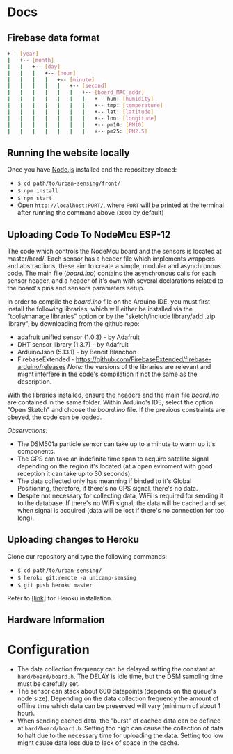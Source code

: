 # Docs
## Firebase data format
```bash
+-- [year]
|   +-- [month]
|   |   +-- [day]
|   |   |   +-- [hour]
|   |   |   |   +-- [minute]
|   |   |   |   |   +-- [second]
|   |   |   |   |   |   +-- [board_MAC_addr]
|   |   |   |   |   |   |   +-- hum: [humidity]
|   |   |   |   |   |   |   +-- tmp: [temperature]
|   |   |   |   |   |   |   +-- lat: [latitude]
|   |   |   |   |   |   |   +-- lon: [longitude]
|   |   |   |   |   |   |   +-- pm10: [PM10]
|   |   |   |   |   |   |   +-- pm25: [PM2.5]
```
## Running the website locally
Once you have [Node.js](https://nodejs.org/en/) installed and the repository cloned:
- `$ cd path/to/urban-sensing/front/`
- `$ npm install`
- `$ npm start`
- Open `http://localhost:PORT/`, where `PORT` will be printed at the terminal after running the command above (`3000` by default)
## Uploading Code To NodeMcu ESP-12
The code which controls the NodeMcu board and the sensors is located at master/hard/. Each sensor has a header file which implements wrappers and abstractions, these aim to create a simple, modular and asynchronous code. The main file (*board.ino*) contains the asynchronous calls for each sensor header, and a header of it's own with several declarations related to the board's pins and sensors parameters setup.

In order to compile the *board.ino* file on the Arduino IDE, you must first install the following libraries, which will either be installed via the "tools/manage libraries" option or by the "sketch/include library/add .zip library", by downloading from the github repo:
- adafruit unified sensor (1.0.3) - by Adafruit
- DHT sensor library (1.3.7) - by Adafruit
- ArduinoJson (5.13.1) - by Benoit Blanchon
- FirebaseExtended - https://github.com/FirebaseExtended/firebase-arduino/releases
*Note:* the versions of the libraries are relevant and might interfere in the code's compilation if not the same as the description.

With the libraries installed, ensure the headers and the main file *board.ino* are contained in the same folder. Within Arduino's IDE, select the option "Open Sketch" and choose the *board.ino* file. If the previous constraints are obeyed, the code can be loaded.

*Observations:*
- The DSM501a particle sensor can take up to a minute to warm up it's components.
- The GPS can take an indefinite time span to acquire satellite signal depending on the region it's located (at a open eviroment with good reception it can take up to 30 seconds).
- The data collected only has meanning if binded to it's Global Positioning, therefore, if there's no GPS signal, there's no data.
- Despite not necessary for collecting data, WiFi is required for sending it to the database. If there's no WiFi signal, the data will be cached and set when signal is acquired (data will be lost if there's no connection for too long). 
 
## Uploading changes to Heroku
Clone our repository and type the following commands:
- `$ cd path/to/urban-sensing/`
- `$ heroku git:remote -a unicamp-sensing`
- `$ git push heroku master`

Refer to [[link]](https://devcenter.heroku.com/articles/heroku-cli) for Heroku installation.

## Hardware Information
# Configuration
- The data collection frequency can be delayed setting the constant at `hard/board/board.h`. The DELAY is idle time, but the DSM sampling time must be carefully set.
- The sensor can stack about 600 datapoints (depends on the queue's node size). Depending on the data collection frequency the amount of offline time which data can be preserved will vary (minimum of about 1 hour).
- When sending cached data, the "burst" of cached data can be defined at `hard/board/board.h`. Setting too high can cause the collection of data to halt due to the necessary time for uploading the data. Setting too low might cause data loss due to lack of space in the cache. 

